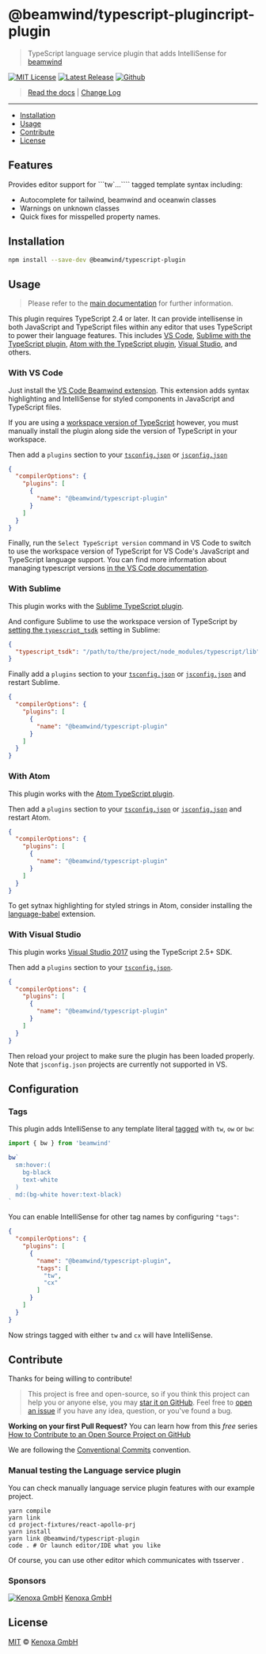 # @beamwind/typescript-plugincript-plugin

> TypeScript language service plugin that adds IntelliSense for [beamwind](https://beamwind.js.org)

[![MIT License](https://flat.badgen.net/github/license/kenoxa/beamwind)](https://github.com/kenoxa/beamwind/blob/main/LICENSE)
[![Latest Release](https://flat.badgen.net/npm/v/@beamwind/typescript-plugin?icon=npm&label)](https://www.npmjs.com/package/@beamwind/typescript-plugin)
[![Github](https://flat.badgen.net/badge/icon/kenoxa%2Fbeamwind?icon=github&label)](https://github.com/kenoxa/beamwind/blob/main/packages/typescript-plugin)

> [Read the docs](https://beamwind.js.org) |
> [Change Log](https://github.com/kenoxa/beamwind/blob/main/packages/typescript-plugin/CHANGELOG.md)

---

<!-- prettier-ignore-start -->
<!-- START doctoc generated TOC please keep comment here to allow auto update -->
<!-- DON'T EDIT THIS SECTION, INSTEAD RE-RUN doctoc TO UPDATE -->


- [Installation](#installation)
- [Usage](#usage)
- [Contribute](#contribute)
- [License](#license)

<!-- END doctoc generated TOC please keep comment here to allow auto update -->
<!-- prettier-ignore-end -->

## Features

Provides editor support for ```tw`...```` tagged template syntax including:

- Autocomplete for tailwind, beamwind and oceanwin classes
- Warnings on unknown classes
- Quick fixes for misspelled property names.


## Installation

```sh
npm install --save-dev @beamwind/typescript-plugin
```

## Usage

> Please refer to the [main documentation](https://beamwind.js.org#usage) for further information.

This plugin requires TypeScript 2.4 or later. It can provide intellisense in both JavaScript and TypeScript files within any editor that uses TypeScript to power their language features. This includes [VS Code](https://code.visualstudio.com), [Sublime with the TypeScript plugin](https://github.com/Microsoft/TypeScript-Sublime-Plugin), [Atom with the TypeScript plugin](https://atom.io/packages/atom-typescript), [Visual Studio](https://www.visualstudio.com), and others. 

### With VS Code

Just install the [VS Code Beamwind extension](https://github.com/kenoxa/beamwind/packages/vscode). This extension adds syntax highlighting and IntelliSense for styled components in JavaScript and TypeScript files.

If you are using a [workspace version of TypeScript]((https://code.visualstudio.com/Docs/languages/typescript#_using-newer-typescript-versions)) however, you must manually install the plugin along side the version of TypeScript in your workspace.

Then add a `plugins` section to your [`tsconfig.json`](http://www.typescriptlang.org/docs/handbook/tsconfig-json.html) or [`jsconfig.json`](https://code.visualstudio.com/Docs/languages/javascript#_javascript-project-jsconfigjson)

```json
{
  "compilerOptions": {
    "plugins": [
      {
        "name": "@beamwind/typescript-plugin"
      }
    ]
  }
}
```

Finally, run the `Select TypeScript version` command in VS Code to switch to use the workspace version of TypeScript for VS Code's JavaScript and TypeScript language support. You can find more information about managing typescript versions [in the VS Code documentation](https://code.visualstudio.com/Docs/languages/typescript#_using-newer-typescript-versions).

### With Sublime

This plugin works with the [Sublime TypeScript plugin](https://github.com/Microsoft/TypeScript-Sublime-Plugin).

And configure Sublime to use the workspace version of TypeScript by [setting the `typescript_tsdk`](https://github.com/Microsoft/TypeScript-Sublime-Plugin#note-using-different-versions-of-typescript) setting in Sublime:

```json
{
  "typescript_tsdk": "/path/to/the/project/node_modules/typescript/lib"
}
```

Finally add a `plugins` section to your [`tsconfig.json`](http://www.typescriptlang.org/docs/handbook/tsconfig-json.html) or [`jsconfig.json`](https://code.visualstudio.com/Docs/languages/javascript#_javascript-project-jsconfigjson) and restart Sublime.

```json
{
  "compilerOptions": {
    "plugins": [
      {
        "name": "@beamwind/typescript-plugin"
      }
    ]
  }
}
```

### With Atom

This plugin works with the [Atom TypeScript plugin](https://atom.io/packages/atom-typescript).


Then add a `plugins` section to your [`tsconfig.json`](http://www.typescriptlang.org/docs/handbook/tsconfig-json.html) or [`jsconfig.json`](https://code.visualstudio.com/Docs/languages/javascript#_javascript-project-jsconfigjson) and restart Atom.

```json
{
  "compilerOptions": {
    "plugins": [
      {
        "name": "@beamwind/typescript-plugin"
      }
    ]
  }
}
```

To get sytnax highlighting for styled strings in Atom, consider installing the [language-babel](https://atom.io/packages/language-babel) extension.

### With Visual Studio

This plugin works [Visual Studio 2017](https://www.visualstudio.com) using the TypeScript 2.5+ SDK.

Then add a `plugins` section to your [`tsconfig.json`](http://www.typescriptlang.org/docs/handbook/tsconfig-json.html).

```json
{
  "compilerOptions": {
    "plugins": [
      {
        "name": "@beamwind/typescript-plugin"
      }
    ]
  }
}
```

Then reload your project to make sure the plugin has been loaded properly. Note that `jsconfig.json` projects are currently not supported in VS.

## Configuration

### Tags

This plugin adds IntelliSense to any template literal [tagged](https://developer.mozilla.org/en-US/docs/Web/JavaScript/Reference/Template_literals) with `tw`, `ow` or `bw`:

```js
import { bw } from 'beamwind'

bw`
  sm:hover:(
    bg-black
    text-white
  )
  md:(bg-white hover:text-black)
`
```

You can enable IntelliSense for other tag names by configuring `"tags"`:

```json
{
  "compilerOptions": {
    "plugins": [
      {
        "name": "@beamwind/typescript-plugin",
        "tags": [
          "tw",
          "cx"
        ]
      }
    ]
  }
}
```

Now strings tagged with either `tw` and `cx` will have IntelliSense.

## Contribute

Thanks for being willing to contribute!

> This project is free and open-source, so if you think this project can help you or anyone else, you may [star it on GitHub](https://github.com/kenoxa/beamwind). Feel free to [open an issue](https://github.com/kenoxa/beamwind/issues) if you have any idea, question, or you've found a bug.

**Working on your first Pull Request?** You can learn how from this _free_ series [How to Contribute to an Open Source Project on GitHub](https://egghead.io/series/how-to-contribute-to-an-open-source-project-on-github)

We are following the [Conventional Commits](https://www.conventionalcommits.org) convention.

### Manual testing the Language service plugin

You can check manually language service plugin features with our example project.

```
yarn compile
yarn link
cd project-fixtures/react-apollo-prj
yarn install
yarn link @beamwind/typescript-plugin
code . # Or launch editor/IDE what you like
```

Of course, you can use other editor which communicates with tsserver .

### Sponsors

[![Kenoxa GmbH](https://images.opencollective.com/kenoxa/9c25796/logo/68.png)](https://www.kenoxa.com) [Kenoxa GmbH](https://www.kenoxa.com)

## License

[MIT](https://github.com/kenoxa/beamwind/blob/main/LICENSE) © [Kenoxa GmbH](https://kenoxa.com)
